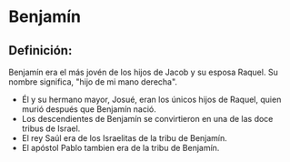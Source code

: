 # Benjamín

## Definición: 

Benjamín era el más jovén de los hijos de Jacob y su esposa Raquel.  Su nombre significa, "hijo de mi mano derecha".

* Él y su hermano mayor, Josué, eran los únicos hijos de Raquel, quien murió después que Benjamín nació.
* Los descendientes de Benjamín se convirtieron en una de las doce tribus de Israel.
* El rey Saúl era de los Israelitas de la  tribu de Benjamín.
* El apóstol Pablo tambien era de la tribu de Benjamín.


